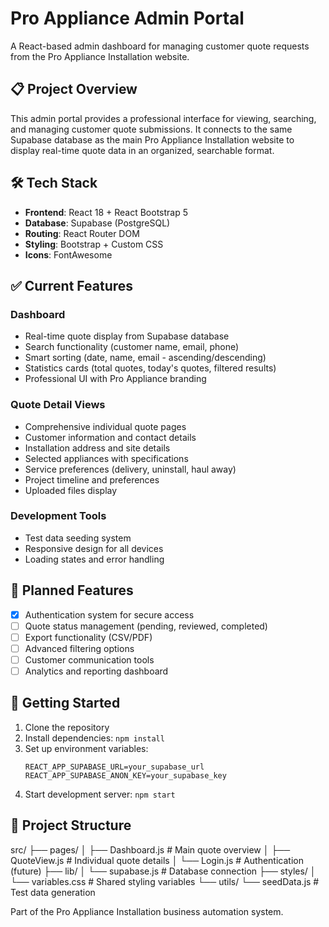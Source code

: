 # Pro Appliance Admin Portal

A React-based admin dashboard for managing customer quote requests from the Pro Appliance Installation website.

## 📋 Project Overview

This admin portal provides a professional interface for viewing, searching, and managing customer quote submissions. It connects to the same Supabase database as the main Pro Appliance Installation website to display real-time quote data in an organized, searchable format.

## 🛠️ Tech Stack

- **Frontend**: React 18 + React Bootstrap 5
- **Database**: Supabase (PostgreSQL)
- **Routing**: React Router DOM
- **Styling**: Bootstrap + Custom CSS
- **Icons**: FontAwesome

## ✅ Current Features

### Dashboard
- Real-time quote display from Supabase database
- Search functionality (customer name, email, phone)
- Smart sorting (date, name, email - ascending/descending)
- Statistics cards (total quotes, today's quotes, filtered results)
- Professional UI with Pro Appliance branding

### Quote Detail Views
- Comprehensive individual quote pages
- Customer information and contact details
- Installation address and site details
- Selected appliances with specifications
- Service preferences (delivery, uninstall, haul away)
- Project timeline and preferences
- Uploaded files display

### Development Tools
- Test data seeding system
- Responsive design for all devices
- Loading states and error handling

## 🔮 Planned Features

- [x] Authentication system for secure access
- [ ] Quote status management (pending, reviewed, completed)
- [ ] Export functionality (CSV/PDF)
- [ ] Advanced filtering options
- [ ] Customer communication tools
- [ ] Analytics and reporting dashboard

## 🚀 Getting Started

1. Clone the repository
2. Install dependencies: `npm install`
3. Set up environment variables:
   ```env
   REACT_APP_SUPABASE_URL=your_supabase_url
   REACT_APP_SUPABASE_ANON_KEY=your_supabase_key
4. Start development server: `npm start`

## 📁 Project Structure
src/
├── pages/
│   ├── Dashboard.js      # Main quote overview
│   ├── QuoteView.js      # Individual quote details
│   └── Login.js          # Authentication (future)
├── lib/
│   └── supabase.js       # Database connection
├── styles/
│   └── variables.css     # Shared styling variables
└── utils/
    └── seedData.js       # Test data generation

Part of the Pro Appliance Installation business automation system.
